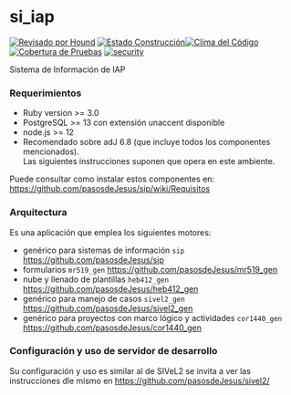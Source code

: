 # si_iap


[![Revisado por Hound](https://img.shields.io/badge/Reviewed_by-Hound-8E64B0.svg)](https://houndci.com) [![Estado Construcción](https://gitlab.com/pasosdeJesus/si_iap/badges/main/pipeline.svg)](https://gitlab.com/pasosdeJesus/si_iap/-/pipelines)[![Clima del Código](https://codeclimate.com/github/pasosdeJesus/si_iap/badges/gpa.svg)](https://codeclimate.com/github/pasosdeJesus/si_iap) [![Cobertura de Pruebas](https://codeclimate.com/github/pasosdeJesus/si_iap/badges/coverage.svg)](https://codeclimate.com/github/pasosdeJesus/si_iap) [![security](https://hakiri.io/github/pasosdeJesus/si_iap/master.svg)](https://hakiri.io/github/pasosdeJesus/si_iap/master)


Sistema de Información de IAP


### Requerimientos
* Ruby version >= 3.0
* PostgreSQL >= 13 con extensión unaccent disponible
* node.js >= 12
* Recomendado sobre adJ 6.8 (que incluye todos los componentes mencionados).  
  Las siguientes instrucciones suponen que opera en este ambiente.

Puede consultar como instalar estos componentes en: 
<https://github.com/pasosdeJesus/sip/wiki/Requisitos>


### Arquitectura

Es una aplicación que emplea los siguientes motores:
*  genérico para sistemas de información ```sip``` <https://github.com/pasosdeJesus/sip>
*  formularios ```mr519_gen``` <https://github.com/pasosdeJesus/mr519_gen>
*  nube y llenado de plantillas ```heb412_gen``` <https://github.com/pasosdeJesus/heb412_gen>
*  genérico para manejo de casos ```sivel2_gen``` <https://github.com/pasosdeJesus/sivel2_gen>
*  genérico para proyectos con marco lógico y actividades ```cor1440_gen``` <https://github.com/pasosdeJesus/cor1440_gen>


### Configuración y uso de servidor de desarrollo

Su configuración y uso es similar al de SIVeL2 se invita a ver
las instrucciones dle mismo en
<https://github.com/pasosdeJesus/sivel2/>

